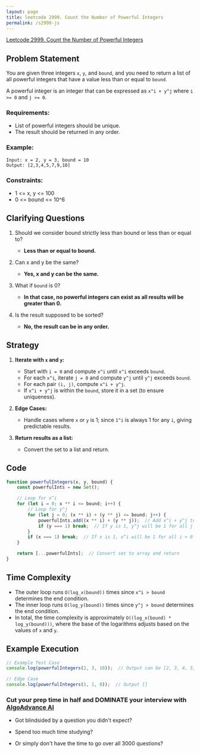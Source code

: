 ```yaml
---
layout: page
title: leetcode 2999. Count the Number of Powerful Integers
permalink: /s2999-js
---
```

[Leetcode 2999. Count the Number of Powerful Integers](https://algoadvance.github.io/algoadvance/l2999)
## Problem Statement

You are given three integers `x`, `y`, and `bound`, and you need to return a list of all powerful integers that have a value less than or equal to `bound`.

A powerful integer is an integer that can be expressed as `x^i + y^j` where `i >= 0` and `j >= 0`.

### Requirements:
- List of powerful integers should be unique.
- The result should be returned in any order.

### Example:
```
Input: x = 2, y = 3, bound = 10
Output: [2,3,4,5,7,9,10]
```

### Constraints:
- 1 <= x, y <= 100
- 0 <= bound <= 10^6

## Clarifying Questions

1. Should we consider bound strictly less than bound or less than or equal to?
   - **Less than or equal to bound.**

2. Can x and y be the same?
   - **Yes, x and y can be the same.**

3. What if `bound` is 0?
   - **In that case, no powerful integers can exist as all results will be greater than 0.**

4. Is the result supposed to be sorted?
   - **No, the result can be in any order.**

## Strategy

1. **Iterate with `x` and `y`:**
   - Start with `i = 0` and compute `x^i` until `x^i` exceeds `bound`.
   - For each `x^i`, iterate `j = 0` and compute `y^j` until `y^j` exceeds `bound`.
   - For each pair `(i, j)`, compute `x^i + y^j`.
   - If `x^i + y^j` is within the `bound`, store it in a set (to ensure uniqueness).

2. **Edge Cases:**
   - Handle cases where `x` or `y` is 1; since `1^i` is always 1 for any `i`, giving predictable results.

3. **Return results as a list:**
   - Convert the set to a list and return.

## Code

```javascript
function powerfulIntegers(x, y, bound) {
    const powerfulInts = new Set();

    // Loop for x^i
    for (let i = 0; x ** i <= bound; i++) {
        // Loop for y^j
        for (let j = 0; (x ** i) + (y ** j) <= bound; j++) {
            powerfulInts.add((x ** i) + (y ** j));  // Add x^i + y^j to set
            if (y === 1) break;  // If y is 1, y^j will be 1 for all j > 0
        }
        if (x === 1) break;  // If x is 1, x^i will be 1 for all i > 0
    }

    return [...powerfulInts];  // Convert set to array and return
}
```

## Time Complexity

- The outer loop runs `O(log_x(bound))` times since `x^i > bound` determines the end condition.
- The inner loop runs `O(log_y(bound))` times since `y^j > bound` determines the end condition.
- In total, the time complexity is approximately `O((log_x(bound) * log_y(bound)))`, where the base of the logarithms adjusts based on the values of `x` and `y`.

## Example Execution

```javascript
// Example Test Case
console.log(powerfulIntegers(2, 3, 10));  // Output can be [2, 3, 4, 5, 7, 9, 10]

// Edge Case
console.log(powerfulIntegers(1, 1, 0));  // Output []
```


### Cut your prep time in half and DOMINATE your interview with [AlgoAdvance AI](https://algoAdvance.com)

- Got blindsided by a question you didn't expect?

- Spend too much time studying?

- Or simply don't have the time to go over all 3000 questions?

